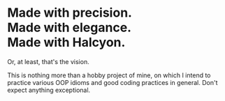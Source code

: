 # Made with precision.<br>Made with elegance.<br>Made with Halcyon.<br>
Or, at least, that's the vision.

This is nothing more than a hobby project of mine, on which I intend to practice
various OOP idioms and good coding practices in general. Don't expect anything exceptional.
